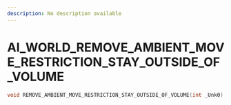 ```yaml
---
description: No description available 
---
```


# AI_WORLD\_REMOVE_AMBIENT_MOVE_RESTRICTION_STAY_OUTSIDE_OF_VOLUME

```cpp
void REMOVE_AMBIENT_MOVE_RESTRICTION_STAY_OUTSIDE_OF_VOLUME(int _Unk0);
```